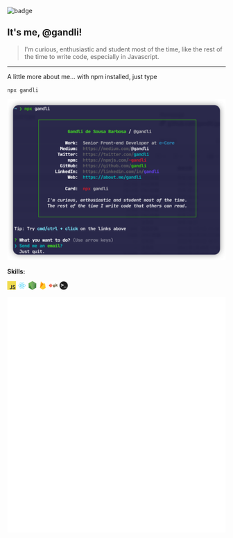 ![badge](https://visitor-badge.glitch.me/badge?page_id=gandli.gandli)

<h2>It's me, @gandli!</h2>
<!-- <p><em>Software Enginner at <a href="https://securityscorecard.com/">Security Scorecard</a></br>
</em></p> -->

> I'm curious, enthusiastic and student most of the time, like the rest of the time to write code, especially in Javascript.

---

A little more about me... with npm installed, just type

```
npx gandli
```

<img alt="screenshot" src="https://github.com/gandli/gandli/blob/main/Screen%20Shot.png?raw=true" />

**Skills:**

<code><img height="20" src="https://raw.githubusercontent.com/github/explore/80688e429a7d4ef2fca1e82350fe8e3517d3494d/topics/javascript/javascript.png"></code>
<code><img height="20" src="https://raw.githubusercontent.com/github/explore/80688e429a7d4ef2fca1e82350fe8e3517d3494d/topics/react/react.png"></code>
<code><img height="20" src="https://raw.githubusercontent.com/github/explore/80688e429a7d4ef2fca1e82350fe8e3517d3494d/topics/nodejs/nodejs.png"></code>
<code><img height="20" src="https://raw.githubusercontent.com/github/explore/80688e429a7d4ef2fca1e82350fe8e3517d3494d/topics/firebase/firebase.png"></code>
<code><img height="20" src="https://raw.githubusercontent.com/github/explore/80688e429a7d4ef2fca1e82350fe8e3517d3494d/topics/git/git.png"></code>
<code><img height="20" src="https://raw.githubusercontent.com/github/explore/80688e429a7d4ef2fca1e82350fe8e3517d3494d/topics/terminal/terminal.png"></code>

![Metrics](https://github.com/gandli/gandli/blob/main/github-metrics.svg)

<!-- ![Riderman's github stats](https://github-readme-stats.vercel.app/api?username=gandli&show_icons=true&hide_border=true)
<img height="180em" src="https://github-readme-stats.vercel.app/api/top-langs/?username=gandli&layout=compact&langs_count=8"/> -->
